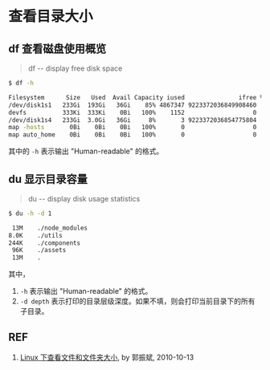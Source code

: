 # 查看目录大小

## df 查看磁盘使用概览

> df -- display free disk space

```sh
$ df -h

Filesystem      Size   Used  Avail Capacity iused               ifree %iused  Mounted on
/dev/disk1s1   233Gi  193Gi   36Gi    85% 4867347 9223372036849908460    0%   /
devfs          333Ki  333Ki    0Bi   100%    1152                   0  100%   /dev
/dev/disk1s4   233Gi  3.0Gi   36Gi     8%       3 9223372036854775804    0%   /private/var/vm
map -hosts       0Bi    0Bi    0Bi   100%       0                   0  100%   /net
map auto_home    0Bi    0Bi    0Bi   100%       0                   0  100%   /home
```

其中的 `-h` 表示输出 "Human-readable" 的格式。

## du 显示目录容量

> du -- display disk usage statistics

```sh
$ du -h -d 1

 13M	./node_modules
8.0K	./utils
244K	./components
 96K	./assets
 13M	.
```

其中，

1. `-h` 表示输出 "Human-readable" 的格式。
1. `-d depth` 表示打印的目录层级深度。如果不填，则会打印当前目录下的所有子目录。 

## REF

1. [Linux 下查看文件和文件夹大小](https://www.cnblogs.com/benio/archive/2010/10/13/1849946.html), by 郭振斌, 2010-10-13
